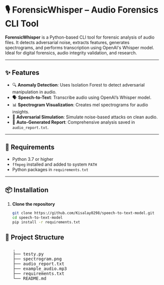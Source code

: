 # 🎙️ ForensicWhisper – Audio Forensics CLI Tool

**ForensicWhisper** is a Python-based CLI tool for forensic analysis of audio files. It detects adversarial noise, extracts features, generates spectrograms, and performs transcription using OpenAI's Whisper model. Ideal for digital forensics, audio integrity validation, and research.

---

## ✨ Features

- 🔍 **Anomaly Detection**: Uses Isolation Forest to detect adversarial manipulation in audio.
- 🗣️ **Speech-to-Text**: Transcribe audio using OpenAI’s Whisper model.
- 📊 **Spectrogram Visualization**: Creates mel spectrograms for audio insights.
- 🧪 **Adversarial Simulation**: Simulate noise-based attacks on clean audio.
- 📄 **Auto-Generated Report**: Comprehensive analysis saved in `audio_report.txt`.

---

## 🧰 Requirements

- Python 3.7 or higher
- `ffmpeg` installed and added to system `PATH`
- Python packages in `requirements.txt`

---


## 📦 Installation

1. **Clone the repository**
   ```bash
   git clone https://github.com/Kisalay0298/speech-to-text-model.git
   cd speech-to-text-model
   pip install -r requirements.txt

## 📁 Project Structure

<pre>
   . 
   ├── testy.py 
   ├── spectrogram.png 
   ├── audio_report.txt 
   ├── example_audio.mp3 
   ├── requirements.txt 
   └── README.md 
</pre>





